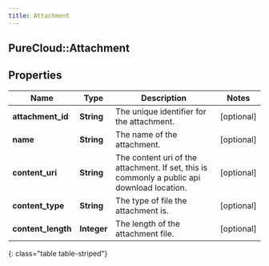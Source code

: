 ```yaml
---
title: Attachment
---
```

## PureCloud::Attachment

## Properties

|Name | Type | Description | Notes|
|------------ | ------------- | ------------- | -------------|
| **attachment_id** | **String** | The unique identifier for the attachment. | [optional] |
| **name** | **String** | The name of the attachment. | [optional] |
| **content_uri** | **String** | The content uri of the attachment. If set, this is commonly a public api download location. | [optional] |
| **content_type** | **String** | The type of file the attachment is. | [optional] |
| **content_length** | **Integer** | The length of the attachment file. | [optional] |
{: class="table table-striped"}


